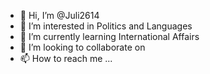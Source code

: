 - 👋 Hi, I’m @Juli2614
- 👀 I’m interested in Politics and Languages
- 🌱 I’m currently learning International Affairs
- 💞️ I’m looking to collaborate on 
- 📫 How to reach me ...

<!---
Juli2614/Juli2614 is a ✨ special ✨ repository because its `README.md` (this file) appears on your GitHub profile.
You can click the Preview link to take a look at your changes.
--->
